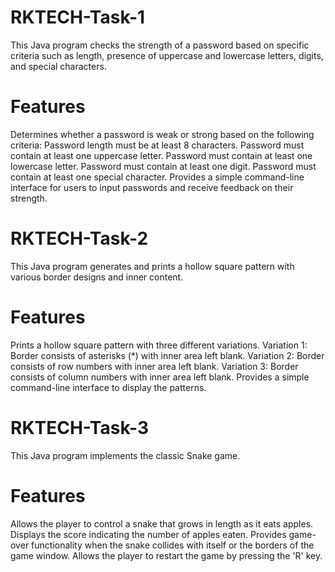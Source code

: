 # RKTECH-Task-1
This Java program checks the strength of a password based on specific criteria such as length, presence of uppercase and lowercase letters, digits, and special characters.
# Features
Determines whether a password is weak or strong based on the following criteria:
Password length must be at least 8 characters.
Password must contain at least one uppercase letter.
Password must contain at least one lowercase letter.
Password must contain at least one digit.
Password must contain at least one special character.
Provides a simple command-line interface for users to input passwords and receive feedback on their strength.


# RKTECH-Task-2
This Java program generates and prints a hollow square pattern with various border designs and inner content.
# Features
Prints a hollow square pattern with three different variations.
Variation 1: Border consists of asterisks (*) with inner area left blank.
Variation 2: Border consists of row numbers with inner area left blank.
Variation 3: Border consists of column numbers with inner area left blank.
Provides a simple command-line interface to display the patterns.


# RKTECH-Task-3
This Java program implements the classic Snake game.
# Features
Allows the player to control a snake that grows in length as it eats apples.
Displays the score indicating the number of apples eaten.
Provides game-over functionality when the snake collides with itself or the borders of the game window.
Allows the player to restart the game by pressing the 'R' key.

